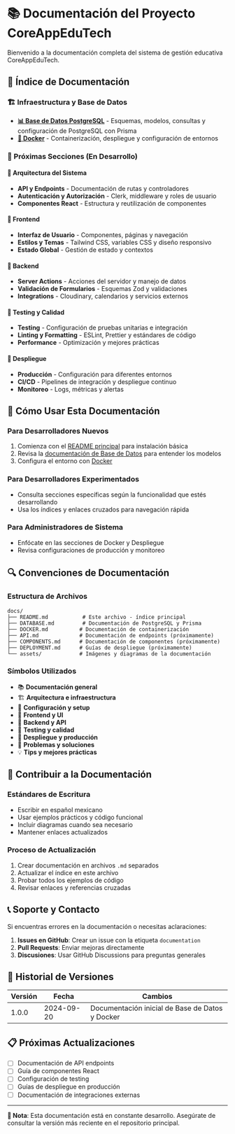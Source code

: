 # 📚 Documentación del Proyecto CoreAppEduTech

Bienvenido a la documentación completa del sistema de gestión educativa CoreAppEduTech.

## 📖 Índice de Documentación

### 🏗️ Infraestructura y Base de Datos
- [**📊 Base de Datos PostgreSQL**](./DATABASE.md) - Esquemas, modelos, consultas y configuración de PostgreSQL con Prisma
- [**🐳 Docker**](./DOCKER.md) - Containerización, despliegue y configuración de entornos

### 🎯 Próximas Secciones (En Desarrollo)

#### 🔧 Arquitectura del Sistema
- **API y Endpoints** - Documentación de rutas y controladores
- **Autenticación y Autorización** - Clerk, middleware y roles de usuario
- **Componentes React** - Estructura y reutilización de componentes

#### 🎨 Frontend
- **Interfaz de Usuario** - Componentes, páginas y navegación
- **Estilos y Temas** - Tailwind CSS, variables CSS y diseño responsivo
- **Estado Global** - Gestión de estado y contextos

#### 📡 Backend
- **Server Actions** - Acciones del servidor y manejo de datos
- **Validación de Formularios** - Esquemas Zod y validaciones
- **Integrations** - Cloudinary, calendarios y servicios externos

#### 🧪 Testing y Calidad
- **Testing** - Configuración de pruebas unitarias e integración
- **Linting y Formatting** - ESLint, Prettier y estándares de código
- **Performance** - Optimización y mejores prácticas

#### 🚀 Despliegue
- **Producción** - Configuración para diferentes entornos
- **CI/CD** - Pipelines de integración y despliegue continuo
- **Monitoreo** - Logs, métricas y alertas

## 🎯 Cómo Usar Esta Documentación

### Para Desarrolladores Nuevos
1. Comienza con el [README principal](../README.md) para instalación básica
2. Revisa la [documentación de Base de Datos](./DATABASE.md) para entender los modelos
3. Configura el entorno con [Docker](./DOCKER.md)

### Para Desarrolladores Experimentados
- Consulta secciones específicas según la funcionalidad que estés desarrollando
- Usa los índices y enlaces cruzados para navegación rápida

### Para Administradores de Sistema
- Enfócate en las secciones de Docker y Despliegue
- Revisa configuraciones de producción y monitoreo

## 🔍 Convenciones de Documentación

### Estructura de Archivos
```
docs/
├── README.md           # Este archivo - índice principal
├── DATABASE.md         # Documentación de PostgreSQL y Prisma
├── DOCKER.md          # Documentación de containerización
├── API.md             # Documentación de endpoints (próximamente)
├── COMPONENTS.md      # Documentación de componentes (próximamente)
├── DEPLOYMENT.md      # Guías de despliegue (próximamente)
└── assets/            # Imágenes y diagramas de la documentación
```

### Símbolos Utilizados
- 📚 **Documentación general**
- 🏗️ **Arquitectura e infraestructura**
- 🔧 **Configuración y setup**
- 🎨 **Frontend y UI**
- 📡 **Backend y API**
- 🧪 **Testing y calidad**
- 🚀 **Despliegue y producción**
- 🚨 **Problemas y soluciones**
- 💡 **Tips y mejores prácticas**

## 🤝 Contribuir a la Documentación

### Estándares de Escritura
- Escribir en español mexicano
- Usar ejemplos prácticos y código funcional
- Incluir diagramas cuando sea necesario
- Mantener enlaces actualizados

### Proceso de Actualización
1. Crear documentación en archivos `.md` separados
2. Actualizar el índice en este archivo
3. Probar todos los ejemplos de código
4. Revisar enlaces y referencias cruzadas

## 📞 Soporte y Contacto

Si encuentras errores en la documentación o necesitas aclaraciones:

1. **Issues en GitHub**: Crear un issue con la etiqueta `documentation`
2. **Pull Requests**: Enviar mejoras directamente
3. **Discusiones**: Usar GitHub Discussions para preguntas generales

## 🔄 Historial de Versiones

| Versión | Fecha | Cambios |
|---------|-------|---------|
| 1.0.0 | 2024-09-20 | Documentación inicial de Base de Datos y Docker |

## 📋 Próximas Actualizaciones

- [ ] Documentación de API endpoints
- [ ] Guía de componentes React
- [ ] Configuración de testing
- [ ] Guías de despliegue en producción
- [ ] Documentación de integraciones externas

---

**📌 Nota**: Esta documentación está en constante desarrollo. Asegúrate de consultar la versión más reciente en el repositorio principal.